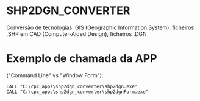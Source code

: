 # SHP2DGN_CONVERTER
Conversão de tecnologias: GIS (Geographic Information System), ficheiros .SHP em CAD (Computer-Aided Design), ficheiros .DGN

# Exemplo de chamada da APP 
("Command Line" vs "Window Form"):
```batch
CALL "C:\cpc_apps\shp2dgn_converter\shp2dgn.exe" 
CALL "C:\cpc_apps\shp2dgn_converter\shp2dgnForm.exe"
```
